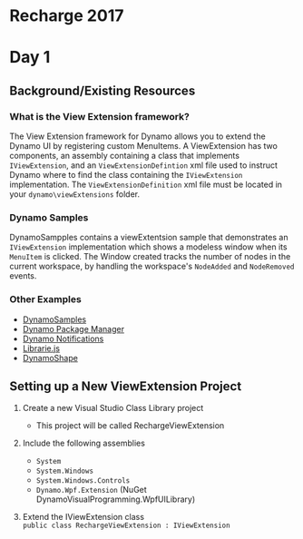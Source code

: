 # Recharge 2017

# Day 1

## Background/Existing Resources

### What is the View Extension framework?
The View Extension framework for Dynamo allows you to extend the Dynamo UI by registering custom MenuItems. A ViewExtension has two components, an assembly containing a class that implements `IViewExtension`, and an `ViewExtensionDefintion` xml file used to instruct Dynamo where to find the class containing the `IViewExtension` implementation. The `ViewExtensionDefinition` xml file must be located in your `dynamo\viewExtensions` folder.

### Dynamo Samples
DynamoSampples contains a viewExtentsion sample that demonstrates an `IViewExtension` implementation which shows a modeless window when its `MenuItem` is clicked. The Window created tracks the number of nodes in the current workspace, by handling the workspace's `NodeAdded` and `NodeRemoved` events.

### Other Examples

- [DynamoSamples](https://github.com/DynamoDS/DynamoSamples/tree/master/src/SampleViewExtension)
- [Dynamo Package Manager](https://github.com/DynamoDS/Dynamo/tree/dec6240ded0c4369617775336b9af60c2aba4103/src/DynamoPackagesUI)
- [Dynamo Notifications](https://github.com/DynamoDS/Dynamo/tree/master/src/Notifications) 
- [Librarie.js](https://github.com/DynamoDS/Dynamo/tree/master/src/LibraryViewExtension)
- [DynamoShape](https://github.com/LongNguyenP/DynaShape)

## Setting up a New ViewExtension Project

1) Create a new Visual Studio Class Library project
    - This project will be called RechargeViewExtension

2) Include the following assemblies
    - `System`
    - `System.Windows`
    - `System.Windows.Controls`
    - `Dynamo.Wpf.Extension` (NuGet DynamoVisualProgramming.WpfUILibrary)

3) Extend the IViewExtension class </br>
    ```public class RechargeViewExtension : IViewExtension```